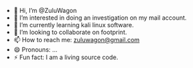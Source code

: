 - 👋 Hi, I’m @ZuluWagon
- 👀 I’m interested in doing an investigation on my mail account.
- 🌱 I’m currently learning kali linux software.
- 💞️ I’m looking to collaborate on footprint.
- 📫 How to reach me: zuluwagon@gmail.com
- 😄 Pronouns: ...
- ⚡ Fun fact: I am a living source code.

<!---
ZuluWagon/ZuluWagon is a ✨ special ✨ repository because its `README.md` (this file) appears on your GitHub profile.
You can click the Preview link to take a look at your changes.
--->
